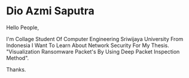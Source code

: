 # Dio Azmi Saputra

Hello People,

I'm Collage Student Of Computer Engineering Sriwijaya University From Indonesia
I Want To Learn About Network Security For My Thesis.
"Visualization Ransomware Packet's By Using Deep Packet Inspection Method".

Thanks.
